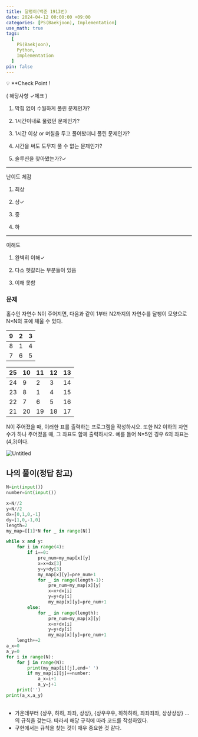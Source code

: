 ```yaml
---
title: 달팽이(백준 1913번)
date: 2024-04-12 00:00:00 +09:00
categories: [PS(Baekjoon), Implementation]
use_math: true
tags:
  [
    PS(Baekjoon),
    Python,
    Implementation
  ]
pin: false
---
```


💡 **Check Point !

( 해당사항 ✓체크 )

1. 막힘 없이 수월하게 풀린 문제인가? 

2. 1시간이내로 풀렸던 문제인가?

3. 1시간 이상 or 며칠을 두고 풀어봤더니 풀린 문제인가?

4. 시간을 써도 도무지 풀 수 없는 문제인가?

5. 솔루션을 찾아봤는가?✓

---

난이도 체감

1. 최상

2. 상✓

3. 중

4. 하

---

이해도

1. 완벽히 이해✓

2. 다소 헷갈리는 부분들이 있음

3. 이해 못함

### 문제

홀수인 자연수 N이 주어지면, 다음과 같이 1부터 N2까지의 자연수를 달팽이 모양으로 N×N의 표에 채울 수 있다.

| 9 | 2 | 3 |
| --- | --- | --- |
| 8 | 1 | 4 |
| 7 | 6 | 5 |

| 25 | 10 | 11 | 12 | 13 |
| --- | --- | --- | --- | --- |
| 24 | 9 | 2 | 3 | 14 |
| 23 | 8 | 1 | 4 | 15 |
| 22 | 7 | 6 | 5 | 16 |
| 21 | 20 | 19 | 18 | 17 |

N이 주어졌을 때, 이러한 표를 출력하는 프로그램을 작성하시오. 또한 N2 이하의 자연수가 하나 주어졌을 때, 그 좌표도 함께 출력하시오. 예를 들어 N=5인 경우 6의 좌표는 (4,3)이다.

![Untitled](https://github.com/gihuni99/gihuni99.github.io/assets/90080065/0e7ff65b-628d-4576-93c3-42ca17d7d328)

## 나의 풀이(정답 참고)

```python
N=int(input())
number=int(input())

x=N//2
y=N//2
dx=[0,1,0,-1]
dy=[1,0,-1,0]
length=2
my_map=[[1]*N for _ in range(N)]

while x and y:
    for i in range(4):
        if i==0:
            pre_num=my_map[x][y]
            x=x+dx[3]
            y=y+dy[3]
            my_map[x][y]=pre_num+1
            for _ in range(length-1):
                pre_num=my_map[x][y]
                x=x+dx[i]
                y=y+dy[i]
                my_map[x][y]=pre_num+1
        else:
            for _ in range(length):
                pre_num=my_map[x][y]
                x=x+dx[i]
                y=y+dy[i]
                my_map[x][y]=pre_num+1
    length+=2
a_x=0
a_y=0
for i in range(N):
    for j in range(N):
        print(my_map[i][j],end=' ')
        if my_map[i][j]==number:
            a_x=i+1
            a_y=j+1
    print('')
print(a_x,a_y)
            
```

- 가운데부터 {상우, 하하, 좌좌, 상상}, {상우우우, 하하하하, 좌좌좌좌, 상상상상} … 의 규칙을 갖는다. 따라서 해당 규칙에 따라 코드를 작성하였다.
- 구현에서는 규칙을 찾는 것이 매우 중요한 것 같다.